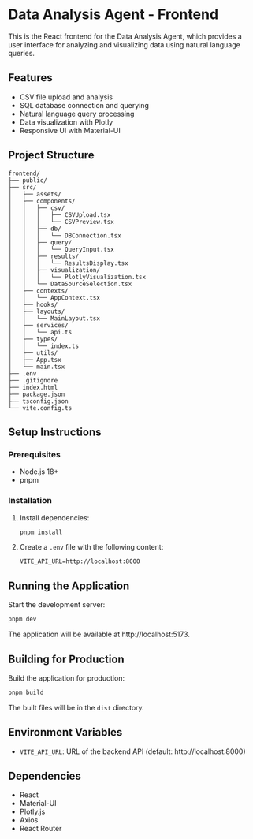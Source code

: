 # Data Analysis Agent - Frontend

This is the React frontend for the Data Analysis Agent, which provides a user interface for analyzing and visualizing data using natural language queries.

## Features

- CSV file upload and analysis
- SQL database connection and querying
- Natural language query processing
- Data visualization with Plotly
- Responsive UI with Material-UI

## Project Structure

```
frontend/
├── public/
├── src/
│   ├── assets/
│   ├── components/
│   │   ├── csv/
│   │   │   ├── CSVUpload.tsx
│   │   │   └── CSVPreview.tsx
│   │   ├── db/
│   │   │   └── DBConnection.tsx
│   │   ├── query/
│   │   │   └── QueryInput.tsx
│   │   ├── results/
│   │   │   └── ResultsDisplay.tsx
│   │   ├── visualization/
│   │   │   └── PlotlyVisualization.tsx
│   │   └── DataSourceSelection.tsx
│   ├── contexts/
│   │   └── AppContext.tsx
│   ├── hooks/
│   ├── layouts/
│   │   └── MainLayout.tsx
│   ├── services/
│   │   └── api.ts
│   ├── types/
│   │   └── index.ts
│   ├── utils/
│   ├── App.tsx
│   └── main.tsx
├── .env
├── .gitignore
├── index.html
├── package.json
├── tsconfig.json
└── vite.config.ts
```

## Setup Instructions

### Prerequisites

- Node.js 18+
- pnpm

### Installation

1. Install dependencies:
   ```bash
   pnpm install
   ```

2. Create a `.env` file with the following content:
   ```
   VITE_API_URL=http://localhost:8000
   ```

## Running the Application

Start the development server:

```bash
pnpm dev
```

The application will be available at http://localhost:5173.

## Building for Production

Build the application for production:

```bash
pnpm build
```

The built files will be in the `dist` directory.

## Environment Variables

- `VITE_API_URL`: URL of the backend API (default: http://localhost:8000)

## Dependencies

- React
- Material-UI
- Plotly.js
- Axios
- React Router
